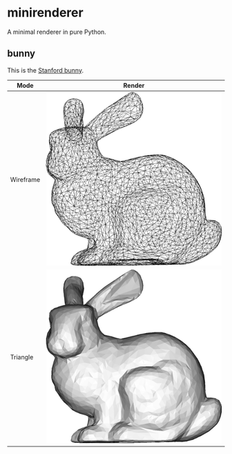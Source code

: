# minirenderer
A minimal renderer in pure Python.

## bunny
This is the [Stanford bunny](https://en.wikipedia.org/wiki/Stanford_bunny).

|Mode|Render|
|---|---|
|Wireframe|<img src="./images/bunny_wireframe.png" width="600"/>|
|Triangle|<img src="./images/bunny_triangle.png" width="600"/>|
